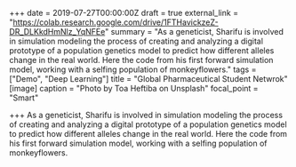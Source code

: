 +++
date = 2019-07-27T00:00:00Z
draft = true
external_link = "https://colab.research.google.com/drive/1FTHavickzeZ-DR_DLKkdHmNlz_YqNFEe"
summary = "As a geneticist, Sharifu is involved in simulation modeling the process of creating and analyzing a digital prototype of a population genetics model to predict how different alleles change in the real world. Here the code from his first forward simulation model, working with a selfing population of monkeyflowers."
tags = ["Demo", "Deep Learning"]
title = "Global Pharmaceutical Student Netwrok"
[image]
caption = "Photo by Toa Heftiba on Unsplash"
focal_point = "Smart"

+++
As a geneticist, Sharifu is involved in simulation modeling the process of creating and analyzing a digital prototype of a population genetics model to predict how different alleles change in the real world. Here the code from his first forward simulation model, working with a selfing population of monkeyflowers.